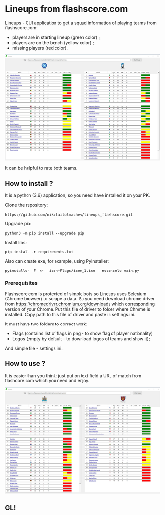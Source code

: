 # Lineups from flashscore.com
Lineups - GUI application to get a squad information of playing teams from flashscore.com:
 - players are in starting lineup (green color) ;
 - players are on the bench (yellow color) ;
 - missing players (red color).

![Demo 1](https://github.com/nikolaitolmachev/lineups_flashscore/raw/main/Flags/screen_1.jpg)

It can be helpful to rate both teams.

## How to install ?
It is a python (3.6) application, so you need have installed it on your PK.

Clone the repository:
```
https://github.com/nikolaitolmachev/lineups_flashscore.git
```

Upgrade pip:
```
python3 -m pip install --upgrade pip
```

Install libs:
```
pip install -r requirements.txt
```

Also can create exe, for example, using PyInstaller:
```
pyinstaller -F -w --icon=Flags/icon_1.ico --noconsole main.py
```

### Prerequisites

Flashscore.com is protected of simple bots so Lineups uses Selenium (Chrome browser) to scrape a data.
So you need download chrome driver from https://chromedriver.chromium.org/downloads which corresponding version of your Chrome.
Put this file of driver to folder where Chrome is installed.
Copy path to this file of driver and paste in settings.ini.

It must have two folders to correct work:
 - Flags (contains list of flags in png - to show flag of player nationality)
 - Logos (empty by default - to download logos of teams and show it);

And simple file - settings.ini.

## How to use ?

It is easier than you think: just put on text field a URL of match from flashcore.com which you need and enjoy.

![Demo 2](https://github.com/nikolaitolmachev/lineups_flashscore/raw/main/Flags/screen_2.jpg)


## GL!
